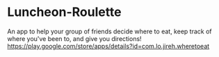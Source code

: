 # Luncheon-Roulette
An app to help your group of friends decide where to eat, keep track of where you've been to, and give you directions!
https://play.google.com/store/apps/details?id=com.lo.jireh.wheretoeat
